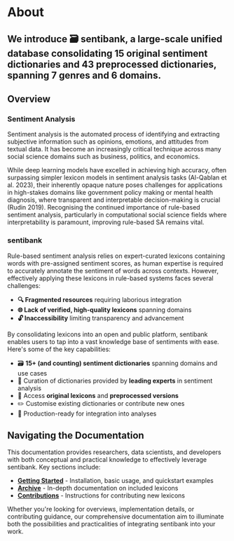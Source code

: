 # About 

## We introduce 🗃️ sentibank, **a large-scale unified database consolidating 15 original sentiment dictionaries and 43 preprocessed dictionaries, spanning 7 genres and 6 domains**.

## Overview 

### Sentiment Analysis

Sentiment analysis is the automated process of identifying and extracting subjective information such as opinions, emotions, and attitudes from textual data. It has become an increasingly critical technique across many social science domains such as business, politics, and economics. 

While deep learning models have excelled in achieving high accuracy, often surpassing simpler lexicon models in sentiment analysis tasks (Al-Qablan
et al. 2023), their inherently opaque nature poses challenges for applications in high-stakes domains like government policy making or mental health diagnosis, where transparent and interpretable decision-making is crucial (Rudin 2019). Recognising the continued importance of rule-based sentiment analysis, particularly in computational social science fields where interpretability is paramount, improving rule-based SA remains vital. 

### sentibank

Rule-based sentiment analysis relies on expert-curated lexicons containing words with pre-assigned sentiment scores, as human expertise is required to accurately annotate the sentiment of words across contexts. However, effectively applying these lexicons in rule-based systems faces several challenges:

- **🔍 Fragmented resources** requiring laborious integration
- **🌐 Lack of verified, high-quality lexicons** spanning domains 
- **🔓 Inaccessibility** limiting transparency and advancement

By consolidating lexicons into an open and public platform, sentibank enables users to tap into a vast knowledge base of sentiments with ease. Here's some of the key capabilities: 

- 🗃️ **15+ (and counting) sentiment dictionaries** spanning domains and use cases
- 🧠 Curation of dictionaries provided by **leading experts** in sentiment analysis
- 📖 Access **original lexicons** and **preprocessed versions**
- ✏️ Customise existing dictionaries or contribute new ones
- 🚀 Production-ready for integration into analyses

## Navigating the Documentation

This documentation provides researchers, data scientists, and developers with both conceptual and practical knowledge to effectively leverage sentibank. Key sections include:

- **[Getting Started](../getting_started/installation.ipynb)** - Installation, basic usage, and quickstart examples
- **[Archive](../archive/intro.md)** - In-depth documentation on included lexicons 
- **[Contributions](../Contributions.md)** - Instructions for contributing new lexicons

Whether you're looking for overviews, implementation details, or contributing guidance, our comprehensive documentation aim to illuminate both the possibilities and practicalities of integrating sentibank into your work.
